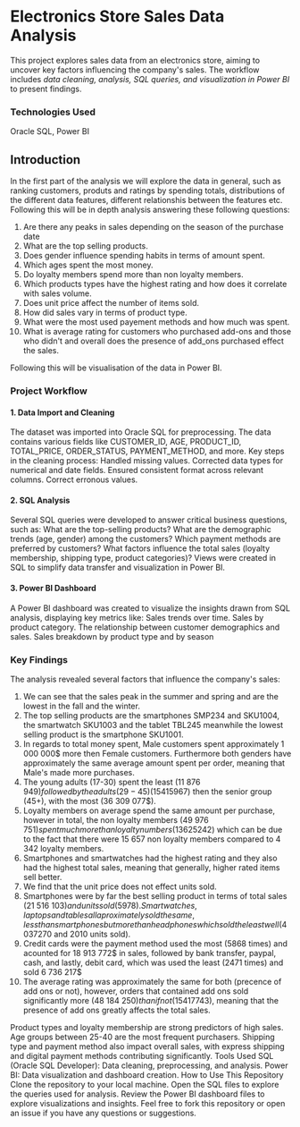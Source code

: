# Electronics Store Sales Data Analysis <br>
This project explores sales data from an electronics store, aiming to uncover key factors influencing the company's sales. The workflow includes *data cleaning, analysis, SQL queries, and visualization in Power BI* to present findings.

### Technologies Used
Oracle SQL, Power BI

## Introduction

In the first part of the analysis we will explore the data in general, such as ranking customers, produts and ratings by spending totals, distributions of the different data features, different relationshis between the features etc. Following this will be in depth analysis answering these following questions:

1. Are there any peaks in sales depending on the season of the purchase date
2. What are the top selling products.
3. Does gender influence spending habits in terms of amount spent.
4. Which ages spent the most money.
5. Do loyalty members spend more than non loyalty members.
6. Which products types have the highest rating and how does it correlate with sales volume.
7. Does unit price affect the number of items sold.
8. How did sales vary in terms of product type.
9. What were the most used payement methods and how much was spent.
10. What is average rating for customers who purchased add-ons and those who didn't and overall does the presence of add_ons purchased effect the sales.

Following this will be visualisation of the data in Power BI.

### Project Workflow
#### 1. Data Import and Cleaning
The dataset was imported into Oracle SQL for preprocessing. The data contains various fields like CUSTOMER_ID, AGE, PRODUCT_ID, TOTAL_PRICE, ORDER_STATUS, PAYMENT_METHOD, and more.
Key steps in the cleaning process:
Handled missing values.
Corrected data types for numerical and date fields.
Ensured consistent format across relevant columns.
Correct erronous values.
#### 2. SQL Analysis
Several SQL queries were developed to answer critical business questions, such as:
What are the top-selling products?
What are the demographic trends (age, gender) among the customers?
Which payment methods are preferred by customers?
What factors influence the total sales (loyalty membership, shipping type, product categories)?
Views were created in SQL to simplify data transfer and visualization in Power BI.
#### 3. Power BI Dashboard
A Power BI dashboard was created to visualize the insights drawn from SQL analysis, displaying key metrics like:
Sales trends over time.
Sales by product category.
The relationship between customer demographics and sales.
Sales breakdown by product type and by season

### Key Findings
The analysis revealed several factors that influence the company's sales:

1. We can see that the sales peak in the summer and spring and are the lowest in the fall and the winter.
2. The top selling products are the smartphones SMP234 and SKU1004, the smartwatch SKU1003 and the tablet TBL245 meanwhile the lowest selling product is the smartphone SKU1001.
3. In regards to total money spent, Male customers spent approximately 1 000 000$ more then Female customers. Furthermore both genders have approximately the same average amount spent per order, meaning that Male's made more purchases.
4. The young adults (17-30) spent the least (11 876 949$) followed by the adults (29-45) (15 415 967$) then the senior group (45+), with the most (36 309 077$).
5. Loyalty members on average spend the same amount per purchase, however in total, the non loyalty members (49 976 751$) spent much more than loyalty numbers (13 625 242$) which can be due to the fact that there were 15 657 non loyalty members compared to 4 342 loyalty members.
6. Smartphones and smartwatches had the highest rating and they also had the highest total sales, meaning that generally, higher rated items sell better.
7. We find that the unit price does not effect units sold.
8. Smartphones were by far the best selling product in terms of total sales (21 516 103$) and units sold (5978). Smartwatches, laptops and tables all aproximately sold the same, less than smartphones but more than headphones which sold the least well (4 037 270$ and 2010 units sold).
9. Credit cards were the payment method used the most (5868 times) and acounted for 18 913 772$ in sales, followed by bank transfer, paypal, cash, and lastly, debit card, which was used the least (2471 times) and sold 6 736 217$
10. The average rating was approximately the same for both (precence of add ons or not), however, orders that contained add ons sold significantly more (48 184 250$) than if not (15 417 743$), meaning that the presence of add ons greatly affects the total sales.

Product types and loyalty membership are strong predictors of high sales.
Age groups between 25-40 are the most frequent purchasers.
Shipping type and payment method also impact overall sales, with express shipping and digital payment methods contributing significantly.
Tools Used
SQL (Oracle SQL Developer): Data cleaning, preprocessing, and analysis.
Power BI: Data visualization and dashboard creation.
How to Use This Repository
Clone the repository to your local machine.
Open the SQL files to explore the queries used for analysis.
Review the Power BI dashboard files to explore visualizations and insights.
Feel free to fork this repository or open an issue if you have any questions or suggestions.

